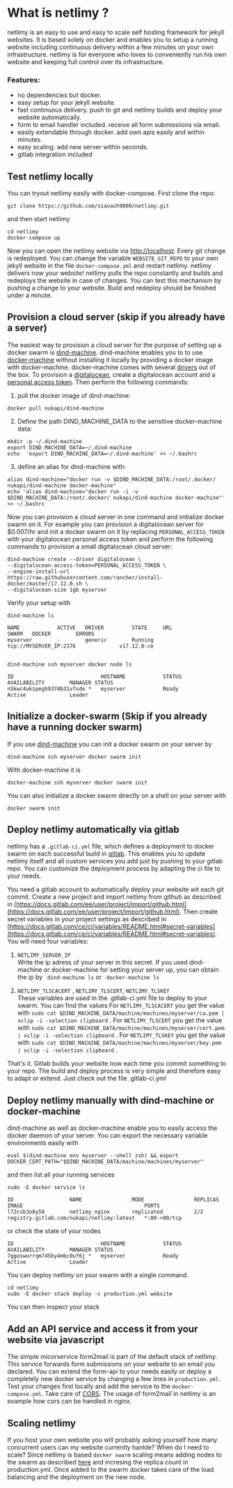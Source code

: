 # What is netlimy ?
netlimy is an easy to use and easy to scale self hosting framework for jekyll websites. It is based solely on docker and enables you to setup a running website including continuous delivery within a few minutes on your own infrastructure. netlimy is for everyone who loves to conveniently run his own website and keeping full control over its infrastructure.

### Features:
* no dependencies but docker.
* easy setup for your jekyll website.
* fast continuous delivery. push to git and netlimy builds and deploy your website automatically.
* form to email handler included. receive all form submissiions via email.
* easily extendable through docker. add own apis easily and within minutes. 
* easy scaling. add new server within seconds.
* gitlab integration included

## Test netlimy locally

You can tryout netlimy easily with docker-compose. First clone the repo:

```
git clone https://github.com/siavash9000/netlimy.git
``` 

and then start netlimy

```
cd netlimy
docker-compose up
```  

Now you can open the netlimy website via [http://localhost](http://localhost). Every git change 
is redeployed. You can change the variable `WEBSITE_GIT_REPO` to your own jekyll website in the 
file `docker-compose.yml` and restart netlimy. netlimy delivers now your website! netlimy pulls 
the repo constantly and builds and redeploys the website in case of changes. You can test this mechanism
by pushing a change to your website. Build and redeploy should be finished under a minute. 

## Provision a cloud server (skip if you already have a server)
The easiest way to provision a cloud server for the purpose of setting up a docker swarm
is [dind-machine](https://github.com/siavash9000/dind-machine). dind-machine enables you to
to use [docker-machine](https://github.com/docker/machine) without installing it locally by 
providing a docker image with docker-machine. docker-machine comes with several 
[drivers](https://docs.docker.com/machine/drivers/) out of the box. To provision a 
[digitalocean](https://www.digitalocean.com/), create a digitalocean account and a 
[personal access token](https://www.digitalocean.com/community/tutorials/how-to-use-the-digitalocean-api-v2).
Then perform the following commands:  

1. pull the docker image of dind-machine:  
```
docker pull nukapi/dind-machine
```  
2. Define the path DIND_MACHINE_DATA to the sensitive docker-machine data:  
```
mkdir -p ~/.dind-machine
export DIND_MACHINE_DATA=~/.dind-machine
echo  'export DIND_MACHINE_DATA=~/.dind-machine' >> ~/.bashrc
```  
3. define an alias for dind-machine with:  
```
alias dind-machine="docker run -v $DIND_MACHINE_DATA:/root/.docker/ nukapi/dind-machine docker-machine"
echo 'alias dind-machine="docker run -i -v $DIND_MACHINE_DATA:/root/.docker/ nukapi/dind-machine docker-machine"' >> ~/.bashrc
```  

Now you can provision a cloud server in one command and initialize docker swarm on it. 
For example you can provision a digitalocean server for $0.007/hr and init a docker 
swarm on it by replacing `PERSONAL_ACCESS_TOKEN` with your digitalocean personal access 
token and perform the following commands to provision a small digitalocean cloud server:  

```
dind-machine create --driver digitalocean \  
--digitalocean-access-token=PERSONAL_ACCESS_TOKEN \  
--engine-install-url https://raw.githubusercontent.com/rancher/install-docker/master/17.12.0.sh \  
--digitalocean-size 1gb myserver  
```

Verify your setup with 
```
dind-machine ls 

NAME            ACTIVE   DRIVER         STATE     URL                         SWARM   DOCKER        ERRORS
myserver        -        generic        Running   tcp://MYSERVER_IP:2376              v17.12.0-ce   


dind-machine ssh myserver docker node ls

ID                            HOSTNAME            STATUS              AVAILABILITY        MANAGER STATUS
n5kwc4ukzpegh9374b31v7sde *   myserver            Ready               Active              Leader

```


## Initialize a docker-swarm (Skip if you already have a running docker swarm)
If you use [dind-machine](https://github.com/siavash9000/dind-machine) you can init a docker swarm on your server by 
```
dind-machine ssh myserver docker swarm init
```
With docker-machine it is 
```
docker-machine ssh myserver docker swarm init
```
You can also initialize a docker swarm directly on a shell on your server with
```
docker swarm init
```
## Deploy netlimy automatically via gitlab
netlimy has a `.gitlab-ci.yml` file, which defines a deployment to docker swarm on each successful build in [gitlab](https://www.gitlab.com). This enables you to update netlimy itself and all custom services you add just by pushing to your gitlab repo. You can customize the deployment process by adapting the ci file to your needs.  

You need a gitlab account to automatically deploy your website wit each git commit. Create a new project and import netlimy from github as described in [https://docs.gitlab.com/ee/user/project/import/github.html](https://docs.gitlab.com/ee/user/project/import/github.html).
Then create secret variables in your project settings as described in 
[https://docs.gitlab.com/ce/ci/variables/README.html#secret-variables](https://docs.gitlab.com/ce/ci/variables/README.html#secret-variables). You will need four variables:  
1. `NETLIMY_SERVER_IP`    
Write the ip adress of your server in this secret. If you used dind-machine or docker-machine for setting your server up,
you can obtain the ip by ``` dind-machine ls``` or ``` docker-machine ls```

2. `NETLIMY_TLSCACERT` , `NETLIMY_TLSCERT`, `NETLIMY_TLSKEY`  
These variables are used in the .gitlab-ci.yml file to deploy to your swarm. You can find the values
For `NETLIMY_TLSCACERT` you get the value with `sudo cat $DIND_MACHINE_DATA/machine/machines/myserver/ca.pem | xclip -i -selection clipboard` .
For `NETLIMY_TLSCERT` you get the value with `sudo cat $DIND_MACHINE_DATA/machine/machines/myserver/cert.pem | xclip -i -selection clipboard` .
For `NETLIMY_TLSKEY` you get the value with `sudo cat $DIND_MACHINE_DATA/machine/machines/myserver/key.pem | xclip -i -selection clipboard` .

That's it. Gitlab builds your website now each time you commit something to your repo. The build and deploy process is very 
simple and therefore easy to adapt or extend. Just check out the file .gitlab-ci.yml

## Deploy netlimy manually with dind-machine or docker-machine

dind-machine as well as docker-machine enable you to easily access the docker daemon of your server. You can export the necessary variable environments easily with 
```
eval $(dind-machine env myserver --shell zsh) && export DOCKER_CERT_PATH="$DIND_MACHINE_DATA/machine/machines/myserver"
```
and then list all your running services
```
sudo -E docker service ls

ID                  NAME                MODE                REPLICAS            IMAGE                                       PORTS
l72csb3o8y58        netlimy_nginx       replicated          2/2                 registry.gitlab.com/nukapi/netlimy:latest   *:80->80/tcp

```
or check the state of your nodes
```
ID                            HOSTNAME            STATUS              AVAILABILITY        MANAGER STATUS
7ggoswurrqm745by4mbc0uf6j *   myserver            Ready               Active              Leader
```

You can deploy netlimy on your swarm with a single command. 
```
cd netlimy
sudo -E docker stack deploy -c production.yml website
```

You can then inspect your stack 

## Add an API service and access it from your website via javascript
The simple micorservice form2mail is part of the default stack of netlimy. This service forwards form submissions on your website to an email you
declared. You can extend the form-api to your needs easily or deploy a completely new docker service by changing a few lines in `production.yml`.
Test your changes first locally and add the service to the `docker-compose.yml`. Take care of [CORS](https://en.wikipedia.org/wiki/Cross-origin_resource_sharing).
The usage of form2mail`in netlimy is an example how cors can be handled in nginx.

## Scaling netlimy
If you host your own website you will probably asking yourself how many concurrent users can my website currently hanlde?
When do I need to scale? Since netlimy is based `docker swarm` scaling means adding nodes to the swarm as described 
[here](https://docs.docker.com/engine/swarm/swarm-tutorial/add-nodes/) and incresing the replica count in production.yml.
Once added to the swarm docker takes care of the load balancing and the deployment on the new node.
